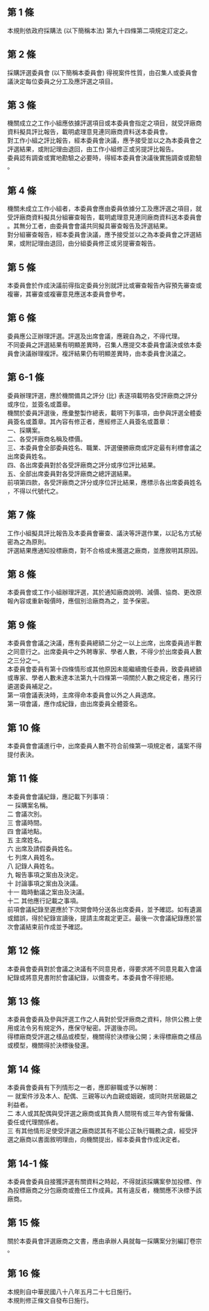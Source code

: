 第 1 條
-------
本規則依政府採購法 (以下簡稱本法) 第九十四條第二項規定訂定之。

第 2 條
-------
採購評選委員會 (以下簡稱本委員會) 得視案件性質，由召集人或委員會  
議決定每位委員之分工及應評選之項目。

第 3 條
-------
機關成立之工作小組應依據評選項目或本委員會指定之項目，就受評廠商  
資料擬具評比報告，載明處理意見連同廠商資料送本委員會。  
對工作小組之評比報告，經本委員會決議，應予接受並以之為本委員會之  
評選結果，或附記理由退回，由工作小組修正或另提評比報告。  
委員認有調查或實地勘驗之必要時，得經本委員會決議後實施調查或勘驗  
。

第 4 條
-------
機關未成立工作小組者，本委員會應由委員依據分工及應評選之項目，就  
受評廠商資料擬具分組審查報告，載明處理意見連同廠商資料送本委員會  
。其無分工者，由委員會會議共同擬具審查報告及評選結果。  
對分組審查報告，經本委員會決議，應予接受並以之為本委員會之評選結  
果，或附記理由退回，由分組委員修正或另提審查報告。

第 5 條
-------
本委員會於作成決議前得指定委員分別就評比或審查報告內容預先審查或  
複審，其審查或複審意見應送本委員會參考。

第 6 條
-------
委員應公正辦理評選。評選及出席會議，應親自為之，不得代理。        
不同委員之評選結果有明顯差異時，召集人應提交本委員會議決或依本委  
員會決議辦理複評。複評結果仍有明顯差異時，由本委員會決議之。

第 6-1 條
---------
委員辦理評選，應於機關備具之評分 (比) 表逐項載明各受評廠商之評分  
或序位，並簽名或蓋章。  
機關於委員評選後，應彙整製作總表，載明下列事項，由參與評選全體委  
員簽名或蓋章。其內容有修正者，應經修正人員簽名或蓋章：  
一、採購案。  
二、各受評廠商名稱及標價。  
三、本委員會全部委員姓名、職業、評選優勝廠商或評定最有利標會議之  
    出席委員姓名。  
四、各出席委員對於各受評廠商之評分或序位評比結果。  
五、全部出席委員對各受評廠商之總評選結果。  
前項第四款，各受評廠商之評分或序位評比結果，應標示各出席委員姓名  
，不得以代號代之。

第 7 條
-------
工作小組擬具評比報告及本委員會審查、議決等評選作業，以記名方式秘  
密為之為原則。  
評選結果應通知投標廠商，對不合格或未獲選之廠商，並應敘明其原因。

第 8 條
-------
本委員會或工作小組辦理評選，其於通知廠商說明、減價、協商、更改原  
報內容或重新報價時，應個別洽廠商為之，並予保密。

第 9 條
-------
本委員會會議之決議，應有委員總額二分之一以上出席，出席委員過半數  
之同意行之。出席委員中之外聘專家、學者人數，不得少於出席委員人數  
之三分之一。                                                      
本委員會委員有第十四條情形或其他原因未能繼續擔任委員，致委員總額  
或專家、學者人數未達本法第九十四條第一項關於人數之規定者，應另行  
遴選委員補足之。                                                  
第一項會議表決時，主席得命本委員會以外之人員退席。                
第一項會議，應作成紀錄，由出席委員全體簽名。

第 10 條
--------
本委員會會議進行中，出席委員人數不符合前條第一項規定者，議案不得  
提付表決。

第 11 條
--------
本委員會會議紀錄，應記載下列事項：  
一  採購案名稱。  
二  會議次別。  
三  會議時間。  
四  會議地點。  
五  主席姓名。  
六  出席及請假委員姓名。  
七  列席人員姓名。  
八  記錄人員姓名。  
九  報告事項之案由及決定。  
十  討論事項之案由及決議。  
十一  臨時動議之案由及決議。  
十二  其他應行記載之事項。  
前項會議紀錄至遲應於下次開會時分送各出席委員，並予確認。如有遺漏  
或錯誤，得於紀錄宣讀後，提請主席裁定更正。最後一次會議紀錄應於當  
次會議結束前作成並予確認。

第 12 條
--------
本委員會委員對於會議之決議有不同意見者，得要求將不同意見載入會議  
紀錄或將意見書附於會議紀錄，以備查考。本委員會不得拒絕。

第 13 條
--------
本委員會委員及參與評選工作之人員對於受評廠商之資料，除供公務上使  
用或法令另有規定外，應保守秘密。評選後亦同。                      
得標廠商受評選之樣品或模型，機關得於決標後公開；未得標廠商之樣品  
或模型，機關得於決標後發還。

第 14 條
--------
本委員會委員有下列情形之一者，應即辭職或予以解聘：                
一  就案件涉及本人、配偶、三親等以內血親或姻親，或同財共居親屬之  
    利益者。                                                      
二  本人或其配偶與受評選之廠商或其負責人間現有或三年內曾有僱傭、  
    委任或代理關係者。                                            
三  有其他情形足使受評選之廠商認其有不能公正執行職務之虞，經受評  
    選之廠商以書面敘明理由，向機關提出，經本委員會作成決定者。

第 14-1 條
----------
本委員會委員自接獲評選有關資料之時起，不得就該採購案參加投標、作  
為投標廠商之分包廠商或擔任工作成員。其有違反者，機關應不決標予該  
廠商。

第 15 條
--------
關於本委員會評選廠商之文書，應由承辦人員就每一採購案分別編訂卷宗  
。

第 16 條
--------
本規則自中華民國八十八年五月二十七日施行。  
本規則修正條文自發布日施行。


